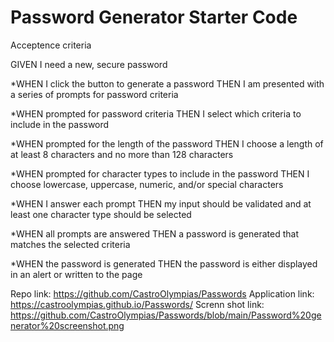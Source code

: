 # Password Generator Starter Code

Acceptence criteria

GIVEN I need a new, secure password

*WHEN I click the button to generate a password
THEN I am presented with a series of prompts for password criteria

*WHEN prompted for password criteria
THEN I select which criteria to include in the password

*WHEN prompted for the length of the password
THEN I choose a length of at least 8 characters and no more than 128 characters

*WHEN prompted for character types to include in the password
THEN I choose lowercase, uppercase, numeric, and/or special characters

*WHEN I answer each prompt
THEN my input should be validated and at least one character type should be selected

*WHEN all prompts are answered
THEN a password is generated that matches the selected criteria

*WHEN the password is generated
THEN the password is either displayed in an alert or written to the page


Repo link: https://github.com/CastroOlympias/Passwords
Application link: https://castroolympias.github.io/Passwords/
Screnn shot link: https://github.com/CastroOlympias/Passwords/blob/main/Password%20generator%20screenshot.png